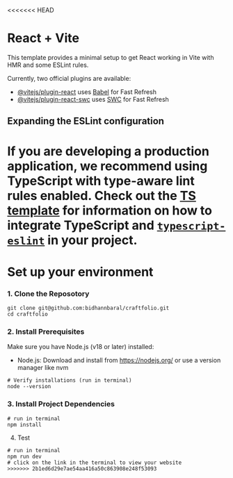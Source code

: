 <<<<<<< HEAD
# React + Vite

This template provides a minimal setup to get React working in Vite with HMR and some ESLint rules.

Currently, two official plugins are available:

- [@vitejs/plugin-react](https://github.com/vitejs/vite-plugin-react/blob/main/packages/plugin-react) uses [Babel](https://babeljs.io/) for Fast Refresh
- [@vitejs/plugin-react-swc](https://github.com/vitejs/vite-plugin-react/blob/main/packages/plugin-react-swc) uses [SWC](https://swc.rs/) for Fast Refresh

## Expanding the ESLint configuration

If you are developing a production application, we recommend using TypeScript with type-aware lint rules enabled. Check out the [TS template](https://github.com/vitejs/vite/tree/main/packages/create-vite/template-react-ts) for information on how to integrate TypeScript and [`typescript-eslint`](https://typescript-eslint.io) in your project.
=======
# Set up your environment

### 1. Clone the Reposotory
~~~
git clone git@github.com:bidhannbaral/craftfolio.git
cd craftfolio
~~~

### 2. Install Prerequisites
Make sure you have Node.js (v18 or later) installed:
- Node.js: Download and install from https://nodejs.org/ or use a version manager like nvm
~~~
# Verify installations (run in terminal)
node --version
~~~

### 3. Install Project Dependencies
~~~
# run in terminal
npm install
~~~

4. Test
~~~
# run in terminal
npm run dev
# click on the link in the terminal to view your website
>>>>>>> 2b1ed6d29e7ae54aa416a50c863908e248f53093
